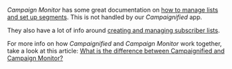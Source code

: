 *Campaign Monitor* has some great documentation on [how to manage lists and set
up segments](https://help.campaignmonitor.com/list-segmentation). This is not
handled by our *Campaignified* app.

They also have a lot of info around [creating and managing subscriber
lists](https://help.campaignmonitor.com/category-lists-and-subscribers).

For more info on how *Campaignified* and *Campaign Monitor* work together, take
a look at this article: [What is the difference between Campaignified and
Campaign
Monitor?](/campaignified/docs/general/what-is-the-difference-between-campaignified-and-campaign-monitor.html)
